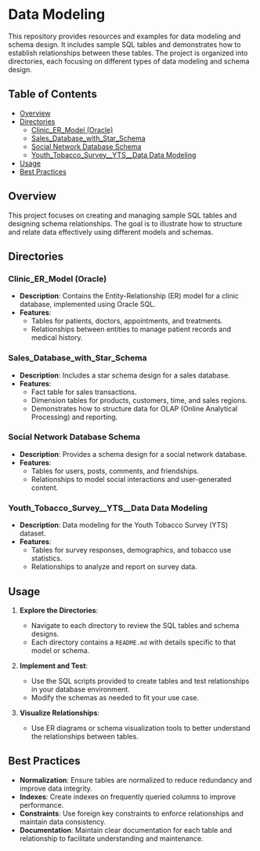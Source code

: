 # Data Modeling

This repository provides resources and examples for data modeling and schema design. It includes sample SQL tables and demonstrates how to establish relationships between these tables. The project is organized into directories, each focusing on different types of data modeling and schema design.

## Table of Contents

- [Overview](#overview)
- [Directories](#directories)
  - [Clinic_ER_Model (Oracle)](#clinic_er_model-oracle)
  - [Sales_Database_with_Star_Schema](#sales_database_with_star_schema)
  - [Social Network Database Schema](#social-network-database-schema)
  - [Youth_Tobacco_Survey__YTS__Data Data Modeling](#youth_tobacco_survey__yts__data-data-modeling)
- [Usage](#usage)
- [Best Practices](#best-practices)

## Overview

This project focuses on creating and managing sample SQL tables and designing schema relationships. The goal is to illustrate how to structure and relate data effectively using different models and schemas.

## Directories

### Clinic_ER_Model (Oracle)

- **Description**: Contains the Entity-Relationship (ER) model for a clinic database, implemented using Oracle SQL.
- **Features**:
  - Tables for patients, doctors, appointments, and treatments.
  - Relationships between entities to manage patient records and medical history.

### Sales_Database_with_Star_Schema

- **Description**: Includes a star schema design for a sales database.
- **Features**:
  - Fact table for sales transactions.
  - Dimension tables for products, customers, time, and sales regions.
  - Demonstrates how to structure data for OLAP (Online Analytical Processing) and reporting.

### Social Network Database Schema

- **Description**: Provides a schema design for a social network database.
- **Features**:
  - Tables for users, posts, comments, and friendships.
  - Relationships to model social interactions and user-generated content.

### Youth_Tobacco_Survey__YTS__Data Data Modeling

- **Description**: Data modeling for the Youth Tobacco Survey (YTS) dataset.
- **Features**:
  - Tables for survey responses, demographics, and tobacco use statistics.
  - Relationships to analyze and report on survey data.

## Usage

1. **Explore the Directories**:
   - Navigate to each directory to review the SQL tables and schema designs.
   - Each directory contains a `README.md` with details specific to that model or schema.

2. **Implement and Test**:
   - Use the SQL scripts provided to create tables and test relationships in your database environment.
   - Modify the schemas as needed to fit your use case.

3. **Visualize Relationships**:
   - Use ER diagrams or schema visualization tools to better understand the relationships between tables.

## Best Practices

- **Normalization**: Ensure tables are normalized to reduce redundancy and improve data integrity.
- **Indexes**: Create indexes on frequently queried columns to improve performance.
- **Constraints**: Use foreign key constraints to enforce relationships and maintain data consistency.
- **Documentation**: Maintain clear documentation for each table and relationship to facilitate understanding and maintenance.
